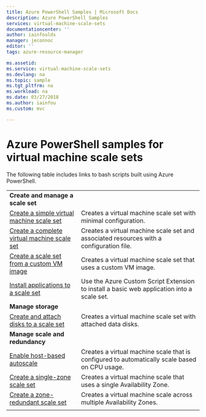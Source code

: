 ```yaml
---
title: Azure PowerShell Samples | Microsoft Docs
description: Azure PowerShell Samples
services: virtual-machine-scale-sets
documentationcenter: ''
author: iainfoulds
manager: jeconnoc
editor: ''
tags: azure-resource-manager

ms.assetid:
ms.service: virtual-machine-scale-sets
ms.devlang: na
ms.topic: sample
ms.tgt_pltfrm: na
ms.workload: na
ms.date: 03/27/2018
ms.author: iainfou
ms.custom: mvc

---
```

# Azure PowerShell samples for virtual machine scale sets

The following table includes links to bash scripts built using Azure PowerShell.

| | |
|---|---|
|**Create and manage a scale set**||
| [Create a simple virtual machine scale set](scripts/powershell-sample-create-simple-scale-set.md?toc=%2fpowershell%2fazure%2ftoc.json) | Creates a virtual machine scale set with minimal configuration. |
| [Create a complete virtual machine scale set](scripts/powershell-sample-create-complete-scale-set.md?toc=%2fpowershell%2fazure%2ftoc.json) | Creates a virtual machine scale set and associated resources with a configuration file. |
| [Create a scale set from a custom VM image](scripts/powershell-sample-create-scale-set-from-custom-image.md?toc=%2fpowershell%2fmodule%2ftoc.json) | Creates a virtual machine scale set that uses a custom VM image. |
| [Install applications to a scale set](scripts/powershell-sample-install-apps.md?toc=%2fpowershell%2fmodule%2ftoc.json) | Use the Azure Custom Script Extension to install a basic web application into a scale set. |
|**Manage storage**||
| [Create and attach disks to a scale set](scripts/powershell-sample-attach-disks.md?toc=%2fpowershell%2fmodule%2ftoc.json) | Creates a virtual machine scale set with attached data disks. |
|**Manage scale and redundancy**||
| [Enable host-based autoscale](scripts/powershell-sample-enable-autoscale.md?toc=%2fpowershell%2fazure%2ftoc.json) | Creates a virtual machine scale that is configured to automatically scale based on CPU usage. |
| [Create a single-zone scale set](scripts/powershell-sample-single-availability-zone-scale-set.md?toc=%2fpowershell%2fazure%2ftoc.json) | Creates a virtual machine scale that uses a single Availability Zone. |
| [Create a zone-redundant scale set](scripts/powershell-sample-zone-redundant-scale-set.md?toc=%2fpowershell%2fazure%2ftoc.json) | Creates a virtual machine scale across multiple Availability Zones. |
| | |